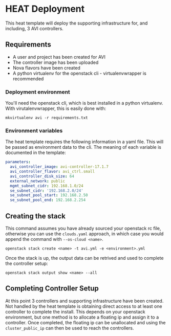 # HEAT Deployment

This heat template will deploy the supporting infrastructure for, and including,
3 AVI controllers.

## Requirements

* A user and project has been created for AVI
* The controller image has been uploaded
* Nova flavors have been created
* A python virtualenv for the openstack cli - virtualenvwrapper is recommended

### Deployment environment

You'll need the openstack cli, which is best installed in a python virtualenv.
With virutalenvwrapper, this is easily done with:

    mkvirtualenv avi -r requirements.txt

### Environment variables

The heat template requires the following information in a yaml file. This will
be passed as environment data to the cli. The meaning of each variable is
documented in the template:

```yaml
parameters:
  avi_controller_image: avi-controller-17.1.7
  avi_controller_flavor: avi_ctrl.small
  avi_controller_disk_size: 64
  external_network: public
  mgmt_subnet_cidr: 192.168.1.0/24
  se_subnet_cidr: '192.168.2.0/24'
  se_subnet_pool_start: 192.168.2.50
  se_subnet_pool_end: 192.168.2.254
```

## Creating the stack

This command assumes you have already sourced your openstack rc file, otherwise
you can use the `clouds.yaml` approach, in which case you would append the
command with `--os-cloud <name>`.

    openstack stack create <name> -t avi.yml -e <environment>.yml

Once the stack is up, the output data can be retrived and used to complete the
controller setup:

    openstack stack output show <name> --all

## Completing Controller Setup

At this point 3 controllers and supporting infrastructure have been created. Not
handled by the heat template is obtaining direct access to at least one
controller to complete the install. This depends on your openstack environment,
but one method is to allocate a floating ip and assign it to a controller. Once
completed, the floating ip can be unallocated and using the `cluster_public_ip`
can then be used to reach the controllers.

